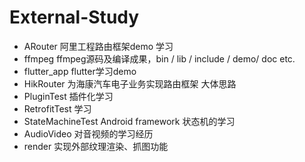 # External-Study

- ARouter 阿里工程路由框架demo 学习
- ffmpeg ffmpeg源码及编译成果，bin / lib / include / demo/ doc etc.
- flutter_app flutter学习demo
- HikRouter 为海康汽车电子业务实现路由框架 大体思路
- PluginTest 插件化学习
- RetrofitTest 学习
- StateMachineTest Android framework 状态机的学习
- AudioVideo 对音视频的学习经历
- render 实现外部纹理渲染、抓图功能